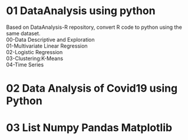 # 01 DataAnalysis using python
Based on DataAnalysis-R repository, convert R code to python using the same dataset.   
00-Data Descriptive and Exploration   
01-Multivariate Linear Regression  
02-Logistic Regression  
03-Clustering:K-Means  
04-Time Series  
# 02 Data Analysis of Covid19 using Python  
# 03 List Numpy Pandas Matplotlib


